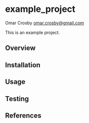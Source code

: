 # example_project

Omar Crosby <omar.crosby@gmail.com>

This is an example project.

## Overview

## Installation

## Usage

## Testing

## References

